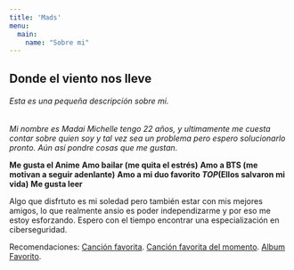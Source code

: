 ```yaml
---
title: 'Mads'
menu:
  main:
    name: "Sobre mi"
---
```


## Donde el viento nos lleve

###### Esta es una pequeña descripción sobre mi. 

_Mi nombre es Madai Michelle tengo 22 años, y ultimamente me cuesta contar sobre quien soy y tal vez sea un problema pero espero solucionarlo pronto.
Aún así pondre cosas que me gustan._

**Me gusta el Anime**
**Amo bailar (me quita el estrés)**
**Amo a BTS (me motivan a seguir adenlante)**
**Amo a mi duo favorito _TOP_(Ellos salvaron mi vida)**
**Me gusta leer**

Algo que disfrtuto es mi soledad pero también estar con mis mejores amigos, lo que realmente ansio es poder independizarme y por eso me estoy esforzando. 
Espero con el tiempo encontrar una especialización en ciberseguridad.  

Recomendaciones: 
[Canción favorita](https://open.spotify.com/track/40pPI2TbaYSZlKfV44HRjn?si=2bedc5356b3e41ad).
[Canción favorita del momento](https://open.spotify.com/track/6TBJkXHPhu3EsMk1bshwuI?si=2a6453395de64356).
[Album Favorito](https://open.spotify.com/album/3cQO7jp5S9qLBoIVtbkSM1?si=b38W4_fXSwK_GCXvO5v0-w).

